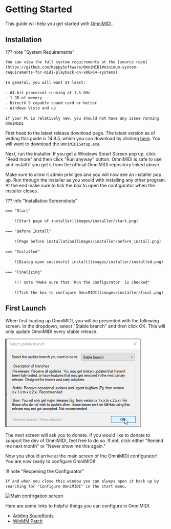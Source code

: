 # Getting Started

This guide will help you get started with [OmniMIDI](https://github.com/KeppySoftware/OmniMIDI).

## Installation

??? note "System Requirements"

    You can view the full system requirements at the [source repo](https://github.com/KeppySoftware/OmniMIDI#minimum-system-requirements-for-midi-playback-on-x86x64-systems)

    In general, you will want at least:

    - 64-bit processor running at 1.5 GHz
    - 1 GB of memory
    - DirectX 9 capable sound card or better
    - Windows Vista and up

    If your PC is relatively new, you should not have any issue running OmniMIDI

First head to the latest release download page. The latest version as of writing this guide is 14.8.5, which you can download by clicking [here](https://github.com/KeppySoftware/OmniMIDI/releases/tag/14.8.5.0). You will want to download the `OmniMIDISetup.exe`.

Next, run the installer. If you get a Windows Smart Screen pop up, click "Read more" and then click "Run anyway" button. OmniMIDI is safe to use and install if you get it from the official OmniMIDI repository linked above.

Make sure to allow it admin privliges and you will now see an installer pop up. Run through the installer as you would with installing any other program. At the end make sure to tick the box to open the configurator when the installer closes.

??? info "Installation Screenshots"

    === "Start"

        ![Start page of installer](images/installer/start.png)

    === "Before Install"

        ![Page before installation](images/installer/before_install.png)

    === "Installed"

        ![Dialog upon successful install](images/installer/installed.png)

    === "Finalizing"

        !!! note "Make sure that 'Run the configurator' is checked"

        ![Tick the box to configure OmniMIDI](images/installer/final.png)

## First Launch

When first loading up OmniMIDI, you will be presented with the following screen. In the dropdown, select "Stable branch" and then click OK. This will only update OmniMIDI every stable release.

![Update Branches](images/configuration/update_branch.png)

The next screen will ask you to donate. If you would like to donate to support the dev of OmniMIDI, feel free to do so. If not, click either "Remind me next month" or "Never show me this again."

Now you should arrive at the main screen of the OmniMIDI configurator! You are now ready to configure OmniMIDI!

!!! note "Reopening the Configurator"

    If and when you close this window you can always open it back up by searching for "Configure OmniMIDI" in the start menu.

![Main confirgation screen]()

Here are some links to helpful things you can configure in OmniMIDI.

-   [Adding Soundfonts]()
-   [WinMM Patch](winmm-patch.md)
